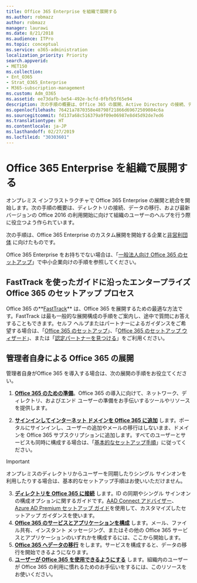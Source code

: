 ```yaml
---
title: Office 365 Enterprise を組織で展開する
ms.author: robmazz
author: robmazz
manager: laurawi
ms.date: 8/21/2018
ms.audience: ITPro
ms.topic: conceptual
ms.service: o365-administration
localization_priority: Priority
search.appverid:
- MET150
ms.collection:
- Ent_O365
- Strat_O365_Enterprise
- M365-subscription-management
ms.custom: Adm_O365
ms.assetid: ee73dafb-be54-492e-bcfd-0fbfb5f65e94
description: 次の手順の概要は、Office 365 の展開、Active Directory の接続、データの移行、および最新バージョンの Office 2016 の利用開始に向けて組織のユーザーのヘルプを行う際に役立つよう作られています。
ms.openlocfilehash: 76421a7870358e48798f21866d69672509084c6a
ms.sourcegitcommit: fd137a68c516379a9f09e06987e8d45d92de7ed6
ms.translationtype: HT
ms.contentlocale: ja-JP
ms.lasthandoff: 02/27/2019
ms.locfileid: "30303601"
---
```

# <a name="deploy-office-365-enterprise-for-your-organization"></a>Office 365 Enterprise を組織で展開する
オンプレミス インフラストラクチャで Office 365 Enterprise の展開と統合を開始します。次の手順の概要は、ディレクトリの接続、データの移行、および最新バージョンの Office 2016 の利用開始に向けて組織のユーザーのヘルプを行う際に役立つよう作られています。
  
次の手順は、Office 365 Enterprise のカスタム展開を開始する企業と[非営利団体](https://go.microsoft.com/fwlink/?LinkId=627221) に向けたものです。 
  
Office 365 Enterprise をお持ちでない場合は、「[一般法人向け Office 365 のセットアップ](https://support.office.com/article/6a3a29a0-e616-4713-99d1-15eda62d04fa)」で中小企業向けの手順を参照してください。 
  
## <a name="guided-enterprise-office-365-setup-process-with-fasttrack"></a>FastTrack を使ったガイドに沿ったエンタープライズ Office 365 のセットアップ プロセス
Office 365 の**[FastTrack](https://docs.microsoft.com/fasttrack)** は、Office 365 を展開するための最適な方法です。FastTrack は最も一般的な展開構成の手順をご案内し、途中で質問にお答えすることもできます。セルフ ヘルプまたはパートナーによるガイダンスをご希望する場合は、「[Office 365 のセットアップ](https://support.office.com/article/Set-up-Office-365-for-business-6a3a29a0-e616-4713-99d1-15eda62d04fa)」、「[Office 365 のセットアップ ウィザード](https://aka.ms/o365fasttrack)」、または「[認定パートナーを見つける](https://partnercenter.microsoft.com/ja-JP/pcv/search)」をご利用ください。

## <a name="self-deployment-of-office-365"></a>管理者自身による Office 365 の展開
管理者自身がOffice 365 を導入する場合は、次の展開の手順をお役立てください。

1. **[Office 365 のための準備](get-your-organization-ready-for-office-365.md)**。Office 365 の導入に向けて、ネットワーク、ディレクトリ、およびエンド ユーザーの準備をお手伝いするツールやリソースを提供します。

2. **[サインインしてインターネット ドメインを Office 365 に追加](https://portal.office.com/Domains/AddDomainWizard.aspx?Scenario=AdvancedSetup)** します。ポータルにサインインし、ユーザーの追加やメールの移行はしないまま、ドメインを Office 365 サブスクリプションに追加します。すべてのユーザーとサービスも同時に構成する場合は、「[基本的なセットアップ手順](https://support.office.com/article/Set-up-Office-365-for-business-6a3a29a0-e616-4713-99d1-15eda62d04fa)」に従ってください。

>[!IMPORTANT] 
>オンプレミスのディレクトリからユーザーを同期したりシングル サインオンを利用したりする場合は、基本的なセットアップ手順はお使いいただけません。

3. **[ディレクトリを Office 365 に接続](https://support.office.com/article/Understanding-Office-365-Identity-and-Azure-Active-Directory-06a189e7-5ec6-4af2-94bf-a22ea225a7a9)** します。ID の同期やシングル サインオンの構成オプションに関するガイドです。[AAD Connect アドバイザー](https://aka.ms/aadconnectpwsync)、[Azure AD Premium セットアップ ガイド](https://aka.ms/aadpguidance)を使用して、カスタマイズしたセットアップ ガイダンスを使います。
4. **[Office 365 のサービスとアプリケーションを構成](configure-services-and-applications.md)** します。メール、ファイル共有、インスタント メッセージング、またはその他の Office 365 サービスとアプリケーションのいずれかを構成するには、ここから開始します。
5. **[Office 365 へデータの移行](migrate-data-to-office-365.md)** をします。サービスを構成すると、データの移行を開始できるようになります。
6. **[ユーザーが Office 365 を使用できるようにする](https://support.office.com/article/Get-started-with-Office-365-for-business-d6466f0d-5d13-464a-adcb-00906ae87029)** します。組織内のユーザーが Office 365 の利用に慣れるためのお手伝いをするには、このリソースをお使いください。